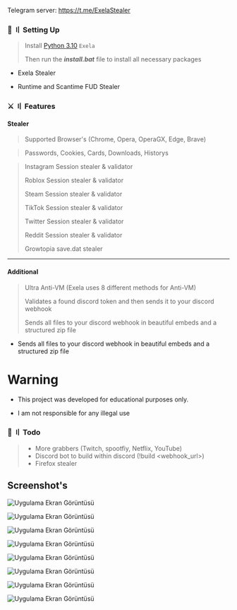
   Telegram server: https://t.me/ExelaStealer
### 📁  〢 Setting Up

> Install [Python 3.10](https://www.python.org/downloads/release/python-3100/) `Exela`
>
> Then run the **_install.bat_** file to install all necessary packages

- Exela Stealer

- Runtime and Scantime FUD Stealer

### ⚔️ 〢 Features

#### Stealer
> Supported Browser's (Chrome, Opera, OperaGX, Edge, Brave) 

> Passwords, Cookies, Cards, Downloads, Historys

> Instagram Session stealer & validator
> 
> Roblox Session stealer & validator
>
> Steam Session stealer & validator
>
> TikTok Session stealer & validator
>
> Twitter Session stealer & validator
>
> Reddit Session stealer & validator
>
> Growtopia save.dat stealer


- - - - 

#### Additional

> Ultra Anti-VM (Exela uses 8 different methods for Anti-VM)
>
> Validates a found discord token and then sends it to your discord webhook
>
> Sends all files to your discord webhook in beautiful embeds and a structured zip file


- Sends all files to your discord webhook in beautiful embeds and a structured zip file

# Warning

- This project was developed for educational purposes only.

- I am not responsible for any illegal use

### 📝 〢 Todo
> - More grabbers (Twitch, spootfiy, Netflix, YouTube)
> - Discord bot to build within discord (!build <webhook_url>)
> - Firefox stealer



## Screenshot's

![Uygulama Ekran Görüntüsü](https://i.hizliresim.com/r9g6g2n.png)

![Uygulama Ekran Görüntüsü](https://i.hizliresim.com/iw1jtiw.png)
  
![Uygulama Ekran Görüntüsü](https://i.hizliresim.com/1iilk44.png)

![Uygulama Ekran Görüntüsü](https://i.hizliresim.com/8hkshjv.png)

![Uygulama Ekran Görüntüsü](https://i.hizliresim.com/57sxo18.png)

![Uygulama Ekran Görüntüsü](https://i.hizliresim.com/a3o58vt.png)

![Uygulama Ekran Görüntüsü](https://i.hizliresim.com/t28m15t.png)

![Uygulama Ekran Görüntüsü](https://i.hizliresim.com/jxsfrne.png)

